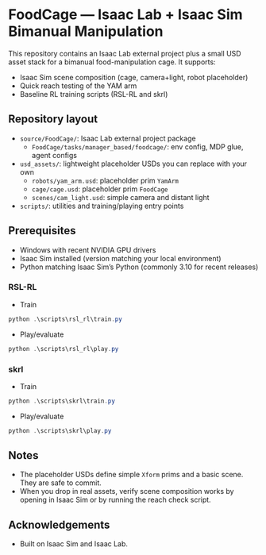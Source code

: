# FoodCage — Isaac Lab + Isaac Sim Bimanual Manipulation

This repository contains an Isaac Lab external project plus a small USD asset stack for a bimanual food-manipulation cage. It supports:
- Isaac Sim scene composition (cage, camera+light, robot placeholder)
- Quick reach testing of the YAM arm
- Baseline RL training scripts (RSL-RL and skrl)

## Repository layout
- `source/FoodCage/`: Isaac Lab external project package
  - `FoodCage/tasks/manager_based/foodcage/`: env config, MDP glue, agent configs
- `usd_assets/`: lightweight placeholder USDs you can replace with your own
  - `robots/yam_arm.usd`: placeholder prim `YamArm`
  - `cage/cage.usd`: placeholder prim `FoodCage`
  - `scenes/cam_light.usd`: simple camera and distant light
- `scripts/`: utilities and training/playing entry points

## Prerequisites
- Windows with recent NVIDIA GPU drivers
- Isaac Sim installed (version matching your local environment)
- Python matching Isaac Sim’s Python (commonly 3.10 for recent releases)



### RSL-RL
- Train
```powershell
python .\scripts\rsl_rl\train.py
```
- Play/evaluate
```powershell
python .\scripts\rsl_rl\play.py
```

### skrl
- Train
```powershell
python .\scripts\skrl\train.py
```
- Play/evaluate
```powershell
python .\scripts\skrl\play.py
```

## Notes
- The placeholder USDs define simple `Xform` prims and a basic scene. They are safe to commit.
- When you drop in real assets, verify scene composition works by opening in Isaac Sim or by running the reach check script.

## Acknowledgements
- Built on Isaac Sim and Isaac Lab.
